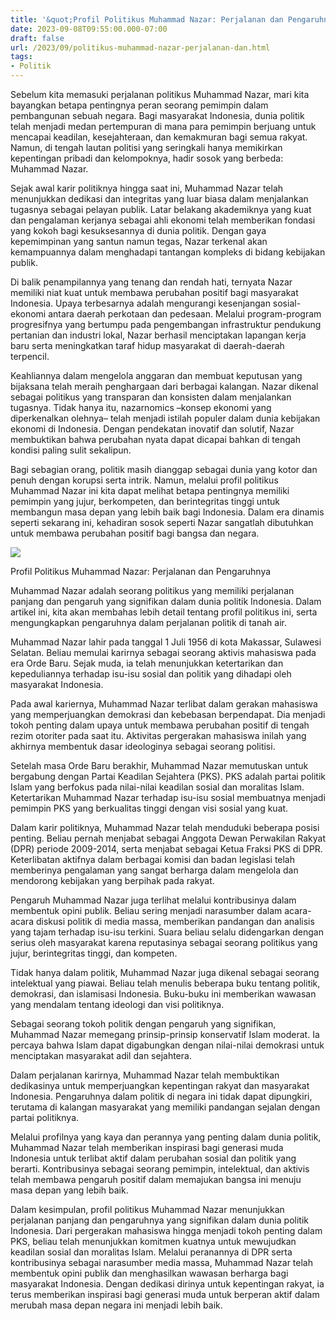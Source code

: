```yaml
---
title: '&quot;Profil Politikus Muhammad Nazar: Perjalanan dan Pengaruhnya&quot;'
date: 2023-09-08T09:55:00.000-07:00
draft: false
url: /2023/09/politikus-muhammad-nazar-perjalanan-dan.html
tags: 
- Politik
---
```


  

Sebelum kita memasuki perjalanan politikus Muhammad Nazar, mari kita bayangkan betapa pentingnya peran seorang pemimpin dalam pembangunan sebuah negara. Bagi masyarakat Indonesia, dunia politik telah menjadi medan pertempuran di mana para pemimpin berjuang untuk mencapai keadilan, kesejahteraan, dan kemakmuran bagi semua rakyat. Namun, di tengah lautan politisi yang seringkali hanya memikirkan kepentingan pribadi dan kelompoknya, hadir sosok yang berbeda: Muhammad Nazar.

  

Sejak awal karir politiknya hingga saat ini, Muhammad Nazar telah menunjukkan dedikasi dan integritas yang luar biasa dalam menjalankan tugasnya sebagai pelayan publik. Latar belakang akademiknya yang kuat dan pengalaman kerjanya sebagai ahli ekonomi telah memberikan fondasi yang kokoh bagi kesuksesannya di dunia politik. Dengan gaya kepemimpinan yang santun namun tegas, Nazar terkenal akan kemampuannya dalam menghadapi tantangan kompleks di bidang kebijakan publik.

  

Di balik penampilannya yang tenang dan rendah hati, ternyata Nazar memiliki niat kuat untuk membawa perubahan positif bagi masyarakat Indonesia. Upaya terbesarnya adalah mengurangi kesenjangan sosial-ekonomi antara daerah perkotaan dan pedesaan. Melalui program-program progresifnya yang bertumpu pada pengembangan infrastruktur pendukung pertanian dan industri lokal, Nazar berhasil menciptakan lapangan kerja baru serta meningkatkan taraf hidup masyarakat di daerah-daerah terpencil.

  

Keahliannya dalam mengelola anggaran dan membuat keputusan yang bijaksana telah meraih penghargaan dari berbagai kalangan. Nazar dikenal sebagai politikus yang transparan dan konsisten dalam menjalankan tugasnya. Tidak hanya itu, nazarnomics –konsep ekonomi yang diperkenalkan olehnya– telah menjadi istilah populer dalam dunia kebijakan ekonomi di Indonesia. Dengan pendekatan inovatif dan solutif, Nazar membuktikan bahwa perubahan nyata dapat dicapai bahkan di tengah kondisi paling sulit sekalipun.

  

Bagi sebagian orang, politik masih dianggap sebagai dunia yang kotor dan penuh dengan korupsi serta intrik. Namun, melalui profil politikus Muhammad Nazar ini kita dapat melihat betapa pentingnya memiliki pemimpin yang jujur, berkompeten, dan berintegritas tinggi untuk membangun masa depan yang lebih baik bagi Indonesia. Dalam era dinamis seperti sekarang ini, kehadiran sosok seperti Nazar sangatlah dibutuhkan untuk membawa perubahan positif bagi bangsa dan negara.

  

![](https://i0.wp.com/nukilan.id/wp-content/uploads/2021/02/nazar.jpg?resize=664%2C420&ssl=1)

  

Profil Politikus Muhammad Nazar: Perjalanan dan Pengaruhnya

  

Muhammad Nazar adalah seorang politikus yang memiliki perjalanan panjang dan pengaruh yang signifikan dalam dunia politik Indonesia. Dalam artikel ini, kita akan membahas lebih detail tentang profil politikus ini, serta mengungkapkan pengaruhnya dalam perjalanan politik di tanah air.

  

Muhammad Nazar lahir pada tanggal 1 Juli 1956 di kota Makassar, Sulawesi Selatan. Beliau memulai karirnya sebagai seorang aktivis mahasiswa pada era Orde Baru. Sejak muda, ia telah menunjukkan ketertarikan dan kepeduliannya terhadap isu-isu sosial dan politik yang dihadapi oleh masyarakat Indonesia.

  

Pada awal kariernya, Muhammad Nazar terlibat dalam gerakan mahasiswa yang memperjuangkan demokrasi dan kebebasan berpendapat. Dia menjadi tokoh penting dalam upaya untuk membawa perubahan positif di tengah rezim otoriter pada saat itu. Aktivitas pergerakan mahasiswa inilah yang akhirnya membentuk dasar ideologinya sebagai seorang politisi.

  

Setelah masa Orde Baru berakhir, Muhammad Nazar memutuskan untuk bergabung dengan Partai Keadilan Sejahtera (PKS). PKS adalah partai politik Islam yang berfokus pada nilai-nilai keadilan sosial dan moralitas Islam. Ketertarikan Muhammad Nazar terhadap isu-isu sosial membuatnya menjadi pemimpin PKS yang berkualitas tinggi dengan visi sosial yang kuat.

  

Dalam karir politiknya, Muhammad Nazar telah menduduki beberapa posisi penting. Beliau pernah menjabat sebagai Anggota Dewan Perwakilan Rakyat (DPR) periode 2009-2014, serta menjabat sebagai Ketua Fraksi PKS di DPR. Keterlibatan aktifnya dalam berbagai komisi dan badan legislasi telah memberinya pengalaman yang sangat berharga dalam mengelola dan mendorong kebijakan yang berpihak pada rakyat.

  

Pengaruh Muhammad Nazar juga terlihat melalui kontribusinya dalam membentuk opini publik. Beliau sering menjadi narasumber dalam acara-acara diskusi politik di media massa, memberikan pandangan dan analisis yang tajam terhadap isu-isu terkini. Suara beliau selalu didengarkan dengan serius oleh masyarakat karena reputasinya sebagai seorang politikus yang jujur, berintegritas tinggi, dan kompeten.

  

Tidak hanya dalam politik, Muhammad Nazar juga dikenal sebagai seorang intelektual yang piawai. Beliau telah menulis beberapa buku tentang politik, demokrasi, dan islamisasi Indonesia. Buku-buku ini memberikan wawasan yang mendalam tentang ideologi dan visi politiknya.

  

Sebagai seorang tokoh politik dengan pengaruh yang signifikan, Muhammad Nazar memegang prinsip-prinsip konservatif Islam moderat. Ia percaya bahwa Islam dapat digabungkan dengan nilai-nilai demokrasi untuk menciptakan masyarakat adil dan sejahtera.

  

Dalam perjalanan karirnya, Muhammad Nazar telah membuktikan dedikasinya untuk memperjuangkan kepentingan rakyat dan masyarakat Indonesia. Pengaruhnya dalam politik di negara ini tidak dapat dipungkiri, terutama di kalangan masyarakat yang memiliki pandangan sejalan dengan partai politiknya.

  

Melalui profilnya yang kaya dan perannya yang penting dalam dunia politik, Muhammad Nazar telah memberikan inspirasi bagi generasi muda Indonesia untuk terlibat aktif dalam perubahan sosial dan politik yang berarti. Kontribusinya sebagai seorang pemimpin, intelektual, dan aktivis telah membawa pengaruh positif dalam memajukan bangsa ini menuju masa depan yang lebih baik.

  

Dalam kesimpulan, profil politikus Muhammad Nazar menunjukkan perjalanan panjang dan pengaruhnya yang signifikan dalam dunia politik Indonesia. Dari pergerakan mahasiswa hingga menjadi tokoh penting dalam PKS, beliau telah menunjukkan komitmen kuatnya untuk mewujudkan keadilan sosial dan moralitas Islam. Melalui peranannya di DPR serta kontribusinya sebagai narasumber media massa, Muhammad Nazar telah membentuk opini publik dan menghasilkan wawasan berharga bagi masyarakat Indonesia. Dengan dedikasi dirinya untuk kepentingan rakyat, ia terus memberikan inspirasi bagi generasi muda untuk berperan aktif dalam merubah masa depan negara ini menjadi lebih baik.